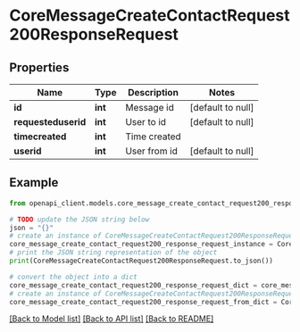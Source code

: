# CoreMessageCreateContactRequest200ResponseRequest


## Properties

Name | Type | Description | Notes
------------ | ------------- | ------------- | -------------
**id** | **int** | Message id | [default to null]
**requesteduserid** | **int** | User to id | [default to null]
**timecreated** | **int** | Time created | 
**userid** | **int** | User from id | [default to null]

## Example

```python
from openapi_client.models.core_message_create_contact_request200_response_request import CoreMessageCreateContactRequest200ResponseRequest

# TODO update the JSON string below
json = "{}"
# create an instance of CoreMessageCreateContactRequest200ResponseRequest from a JSON string
core_message_create_contact_request200_response_request_instance = CoreMessageCreateContactRequest200ResponseRequest.from_json(json)
# print the JSON string representation of the object
print(CoreMessageCreateContactRequest200ResponseRequest.to_json())

# convert the object into a dict
core_message_create_contact_request200_response_request_dict = core_message_create_contact_request200_response_request_instance.to_dict()
# create an instance of CoreMessageCreateContactRequest200ResponseRequest from a dict
core_message_create_contact_request200_response_request_from_dict = CoreMessageCreateContactRequest200ResponseRequest.from_dict(core_message_create_contact_request200_response_request_dict)
```
[[Back to Model list]](../README.md#documentation-for-models) [[Back to API list]](../README.md#documentation-for-api-endpoints) [[Back to README]](../README.md)


